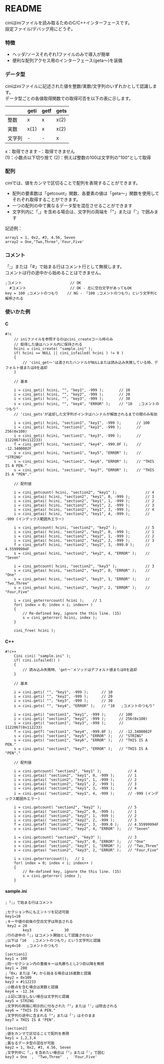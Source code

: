 # README #

ciniはiniファイルを読み取るためのC/C++インターフェースです。  
設定ファイル/デバッグ用にどうぞ。

### 特徴 ###

* ヘッダ/ソースそれぞれ1ファイルのみで導入が簡単
* 便利な配列アクセス用のインターフェース(geta～)を装備

### データ型 ###

ciniはiniファイルに記述された値を整数/実数/文字列のいずれかとして認識します。  
データ型ごとの各値取得関数での取得可否を以下の表に示します。

|        | geti     | getf      | gets   |
|--------|----------|-----------|--------|
| 整数   | x        | x         | x(2)   |
| 実数   | x(1)     | x         | x(2)   |
| 文字列 |  -       | -         | x      |

x：取得できます -：取得できません  
(1)：小数点以下切り捨て (2)：例えば整数の100は文字列の"100"として取得

### 配列 ###

ciniでは、値をカンマで区切ることで配列を表現することができます。

* 配列の要素数は「getcount」関数、各要素の値は「geta～」関数を使用してそれぞれ取得することができます。
* 一つの配列の中で異なるデータ型を混在させることができます
* 文字列内に「,」を含める場合は、文字列の両端を「"」または「'」で囲みます

記述例：  
```
array1 = 1, 0x2, #3, 4.56, Seven
array2 = One,"Two,Three",'Four,Five'
```

### コメント ###

「;」または「#」で始まる行はコメント行として無視します。  
コメントは行の途中から始めることはできません。

```
;コメント                      // OK
  #コメント                    // OK - 左に空白文字があってもOK
key = 100 ;コメントのつもり    // NG - 「100 ;コメントのつもり」という文字列と解釈される
```

### 使いかた例 ###

#### C ####

```
#!c
	// iniファイルを参照するのはcini_createコール時のみ
	// 取得した値はハンドル内に保持される
	hcini = cini_create( "sample.ini" );
	if( hcini == NULL || cini_isfailed( hcini ) != 0 )
	{
		// 'cini_get～'は渡されたハンドルがNULLまたは読み込み失敗している時、デフォルト値または0を返却
	}

	// 基本

	i = cini_geti( hcini, "", "key1", -999 );		// 10
	i = cini_geti( hcini, "", "key2", -999 );		// 20
	i = cini_geti( hcini, "", "key3", -999 );		// 30
	s = cini_gets( hcini, "", "key4", "ERROR" );	// "10   ;コメントのつもり"
	// 'cini_gets'が返却した文字列ポインタはハンドルが解放されるまでの間のみ有効

	i = cini_geti( hcini, "section1", "key1", -999 );		// 100
	i = cini_geti( hcini, "section1", "key2", -999 );		// 256(0x100)
	i = cini_geti( hcini, "section1", "key3", -999 );		// 1122867(0x112233)
	f = cini_getf( hcini, "section1", "key4", -999.0F );	// -12.3400002F
	s = cini_gets( hcini, "section1", "key5", "ERROR" );	// "STRING"
	s = cini_gets( hcini, "section1", "key6", "ERROR" );	// "THIS IS A PEN."
	s = cini_gets( hcini, "section1", "key7", "ERROR" );	// "THIS IS A "PEN"."

	// 配列値

	i = cini_getcount( hcini, "section2", "key1" );				// 4
	i = cini_getai( hcini, "section2", "key1", 0, -999 );		// 1
	i = cini_getai( hcini, "section2", "key1", 1, -999 );		// 2
	i = cini_getai( hcini, "section2", "key1", 2, -999 );		// 3
	i = cini_getai( hcini, "section2", "key1", 3, -999 );		// 4
	i = cini_getai( hcini, "section2", "key1", 4, -999 );		// -999 (インデックス範囲外エラー)

	i = cini_getcount( hcini, "section2", "key2" );				// 5
	i = cini_getai( hcini, "section2", "key2", 0, -999 );		// 1
	i = cini_getai( hcini, "section2", "key2", 1, -999 );		// 2
	i = cini_getai( hcini, "section2", "key2", 2, -999 );		// 3
	f = cini_getaf( hcini, "section2", "key2", 3, -999.0 );		// 4.55999994F
	s = cini_getas( hcini, "section2", "key2", 4, "ERROR" );	// "Seven"

	i = cini_getcount( hcini, "section2", "key3" );				// 3
	s = cini_getas( hcini, "section2", "key3", 0, "ERROR" );	// "One"
	s = cini_getas( hcini, "section2", "key3", 1, "ERROR" );	// "Two,Three"
	s = cini_getas( hcini, "section2", "key3", 2, "ERROR" );	// "Four,Five"

	i = cini_geterrorcount( hcini );	// 1
	for( index = 0; index < i; index++ )
	{
		// Re-defined key, ignore the this line. (15)
		s = cini_geterror( hcini, index );
	}

	cini_free( hcini );
```

#### C++ ####

```
#!c++
	Cini cini( "sample.ini" );
	if( cini.isfailed() )
	{
		// 読み込み失敗時、'get～'メソッドはデフォルト値または0を返却
	}

	// 基本

	i = cini.geti( "", "key1", -999 );		// 10
	i = cini.geti( "", "key2", -999 );		// 20
	i = cini.geti( "", "key3", -999 );		// 30
	s = cini.gets( "", "key4", "ERROR" );	// "10   ;コメントのつもり"

	i = cini.geti( "section1", "key1", -999 );		// 100
	i = cini.geti( "section1", "key2", -999 );		// 256(0x100)
	i = cini.geti( "section1", "key3", -999 );		// 1122867(0x112233)
	f = cini.getf( "section1", "key4", -999.0F );	// -12.3400002F
	s = cini.gets( "section1", "key5", "ERROR" );	// "STRING"
	s = cini.gets( "section1", "key6", "ERROR" );	// "THIS IS A PEN."
	s = cini.gets( "section1", "key7", "ERROR" );	// "THIS IS A "PEN"."

	// 配列値

	i = cini.getcount( "section2", "key1" );			// 4
	i = cini.getai( "section2", "key1", 0, -999 );		// 1
	i = cini.getai( "section2", "key1", 1, -999 );		// 2
	i = cini.getai( "section2", "key1", 2, -999 );		// 3
	i = cini.getai( "section2", "key1", 3, -999 );		// 4
	i = cini.getai( "section2", "key1", 4, -999 );		// -999 (インデックス範囲外エラー)

	i = cini.getcount( "section2", "key2" );			// 5
	i = cini.getai( "section2", "key2", 0, -999 );		// 1
	i = cini.getai( "section2", "key2", 1, -999 );		// 2
	i = cini.getai( "section2", "key2", 2, -999 );		// 3
	f = cini.getaf( "section2", "key2", 3, -999.0 );	// 4.55999994F
	s = cini.getas( "section2", "key2", 4, "ERROR" );	// "Seven"

	i = cini.getcount( "section2", "key3" );			// 3
	s = cini.getas( "section2", "key3", 0, "ERROR" );	// "One"
	s = cini.getas( "section2", "key3", 1, "ERROR" );	// "Two,Three"
	s = cini.getas( "section2", "key3", 2, "ERROR" );	// "Four,Five"

	i = cini.geterrorcount();	// 1
	for( index = 0; index < i; index++ )
	{
		// Re-defined key, ignore the this line. (15)
		s = cini.geterror( index );
	}
```

#### sample.ini ####
```
;「;」で始まる行はコメント

;セクション外にもエントリを記述可能
key1=10
;キーや値の前後の空白文字は除去される
 key2 = 20
		key3         =     30           
;行の途中の「;」はコメント開始として認識されない
;以下は「10   ;コメントのつもり」という文字列と認識
key4=10   ;コメントのつもり

[section1]
key1 = 100
;同一セクション内の重複キーは先勝ちとし2つ目以降を無視
key1 = 200
;「0x」または「#」から始まる場合は16進数と認識
key2 = 0x100
key3 = #112233
;小数点を含む場合は実数と認識
key4 = -12.34
;上記に該当しない場合は文字列と認識
key5 = STRING
;文字列の両端に明示的に付与された「"」または「'」は除去される
key6 = "THIS IS A PEN."
;文字列の途中に含まれる「"」または「'」はそのまま
key7 = THIS IS A "PEN".

[section2]
;値をカンマで区切ることで配列を表現
key1 = 1,2,3,4
;異なるデータ型の混在が可能
key2 = 1, 0x2, #3, 4.56, Seven
;文字列中に「,」を含めたい場合は「"」または「'」で囲む
key3 = One  ,  "Two,Three"  ,  'Four,Five'
```